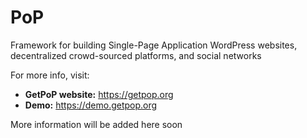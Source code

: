 # PoP
Framework for building Single-Page Application WordPress websites, decentralized crowd-sourced platforms, and social networks

For more info, visit:

- **GetPoP website:** https://getpop.org
- **Demo:** https://demo.getpop.org

More information will be added here soon
